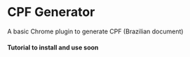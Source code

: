 # CPF Generator

A basic Chrome plugin to generate CPF (Brazilian document)

#### Tutorial to install and use soon
